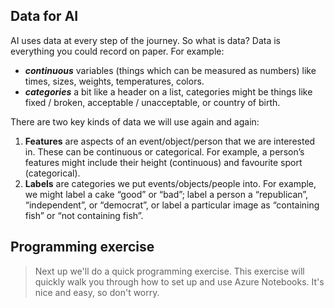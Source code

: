 ## Data for AI

AI uses data at every step of the journey. So what is data? Data is everything you could record on paper. For example:
* *__continuous__* variables (things which can be measured as numbers) like times, sizes, weights, temperatures, colors.
* *__categories__* a bit like a header on a list, categories might be things like fixed / broken, acceptable / unacceptable, or country of birth.

There are two key kinds of data we will use again and again:
1. __Features__ are aspects of an event/object/person that we are interested in. These can be continuous or categorical. For example, a person’s features might include their height (continuous) and favourite sport (categorical).
2. __Labels__ are categories we put events/objects/people into. For example, we might label a cake “good” or “bad”; label a person a “republican”, “independent”, or “democrat”, or label a particular image as “containing fish” or “not containing fish”.
  
  
## Programming exercise

> Next up we'll do a quick programming exercise. This exercise will quickly walk you through how to set up and use Azure Notebooks. It's nice and easy, so don't worry.